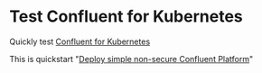 # Test Confluent for Kubernetes

Quickly test [Confluent for Kubernetes ](https://docs.confluent.io/operator/current/co-quickstart.html#co-long-quickstart)

This is quickstart "[Deploy simple non-secure Confluent Platform](https://github.com/confluentinc/confluent-kubernetes-examples/tree/master/quickstart-deploy)"
